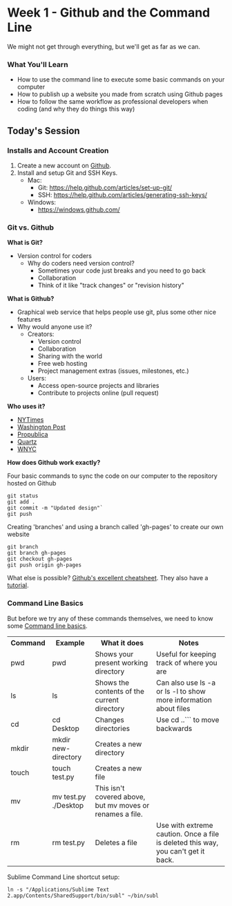 # Week 1 - Github and the Command Line
We might not get through everything, but we'll get as far as we can.

### What You'll Learn
* How to use the command line to execute some basic commands on your computer
* How to publish up a website you made from scratch using Github pages
* How to follow the same workflow as professional developers when coding (and why they do things this way)

## Today's Session

### Installs and Account Creation

1. Create a new account on [Github](https://github.com).
2. Install and setup Git and SSH Keys.
    * Mac:
       * Git: https://help.github.com/articles/set-up-git/
       * SSH: https://help.github.com/articles/generating-ssh-keys/
    * Windows:
       * https://windows.github.com/

### Git vs. Github

__What is Git?__
  * Version control for coders
    * Why do coders need version control?
      * Sometimes your code just breaks and you need to go back
      * Collaboration
      * Think of it like "track changes" or "revision history"

__What is Github?__
  * Graphical web service that helps people use git, plus some other nice features
  * Why would anyone use it?
    * Creators:
      * Version control
      * Collaboration
      * Sharing with the world
      * Free web hosting
      * Project management extras (issues, milestones, etc.)
    * Users:
      * Access open-source projects and libraries
      * Contribute to projects online (pull request)

__Who uses it?__
- [NYTimes](https://github.com/nytimes/)
- [Washington Post](https://github.com/washingtonpost)
- [Propublica](https://github.com/propublica)
- [Quartz](https://github.com/quartz)
- [WNYC](https://github.com/wnyc)

__How does Github work exactly?__

Four basic commands to sync the code on our computer to the repository hosted on Github

```
git status
git add .
git commit -m "Updated design"`
git push
```

Creating 'branches' and using a branch called 'gh-pages' to create our own website

```
git branch
git branch gh-pages
git checkout gh-pages
git push origin gh-pages
```

What else is possible? [Github's excellent cheatsheet](https://training.github.com/kit/downloads/github-git-cheat-sheet.pdf). They also have a [tutorial](https://try.github.io).

### Command Line Basics

But before we try any of these commands themselves, we need to know some [Command line basics](tutorials/command-line-basics.md).

<table>
    <tr>
        <th>Command</th>
        <th>Example</th>
        <th>What it does</th>
        <th>Notes</th>
    </tr>
    <tr>
        <td>pwd</td>
        <td>pwd</td>
        <td>Shows your present working directory</td>
        <td>Useful for keeping track of where you are</td>
    </tr>
    <tr>
        <td>ls</td>
        <td>ls</td>
        <td>Shows the contents of the current directory</td>
        <td>Can also use ls -a or ls -l to show more information about files</td>
    </tr>
    <tr>
        <td>cd</td>
        <td>cd Desktop</td>
        <td>Changes directories</td>
        <td>Use cd ..``` to move backwards</td>
    </tr>
    <tr>
        <td>mkdir</td>
        <td>mkdir new-directory</td>
        <td>Creates a new directory</td>
        <td></td>
    </tr>
    <tr>
        <td>touch</td>
        <td>touch test.py</td>
        <td>Creates a new file</td>
        <td></td>
    </tr>
    <tr>
        <td>mv</td>
        <td>mv test.py ./Desktop</td>
        <td>This isn't covered above, but mv moves or renames a file.</td>
        <td></td>
    </tr>
    <tr>
        <td>rm</td>
        <td>rm test.py</td>
        <td>Deletes a file</td>
        <td>Use with extreme caution. Once a file is deleted this way, you can't get it back.</td>
    </tr>
</table>

Sublime Command Line shortcut setup:
```
ln -s "/Applications/Sublime Text 2.app/Contents/SharedSupport/bin/subl" ~/bin/subl
```
